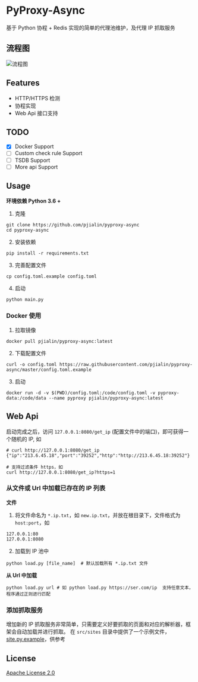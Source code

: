# PyProxy-Async
基于 Python 协程 + Redis 实现的简单的代理池维护，及代理 IP 抓取服务

## 流程图
![流程图](https://doc.pjialin.com/stuff/B6LkuGaXEMtItuPtT69CFQ.png)

## Features
* HTTP/HTTPS 检测
* 协程实现
* Web Api 接口支持

## TODO
- [x] Docker Support
- [ ] Custom check rule Support 
- [ ] TSDB Support
- [ ] More api Support

## Usage
**环境依赖 Python 3.6 +**
1. 克隆
```
git clone https://github.com/pjialin/pyproxy-async
cd pyproxy-async
```
2. 安装依赖
```
pip install -r requirements.txt 
```

3. 完善配置文件
```
cp config.toml.example config.toml
```

4. 启动
```
python main.py
```
### Docker 使用
1. 拉取镜像
```
docker pull pjialin/pyproxy-async:latest
```

2. 下载配置文件
```
curl -o config.toml https://raw.githubusercontent.com/pjialin/pyproxy-async/master/config.toml.example
```

3. 启动
```
docker run -d -v $(PWD)/config.toml:/code/config.toml -v pyproxy-data:/code/data --name pyproxy pjialin/pyproxy-async:latest
```

## Web Api
启动完成之后，访问 `127.0.0.1:8080/get_ip` (配置文件中的端口)，即可获得一个随机的 IP, 如
```
# curl http://127.0.0.1:8080/get_ip  
{"ip":"213.6.45.18","port":"39252","http":"http://213.6.45.18:39252"}

# 支持过滤条件 https，如
curl http://127.0.0.1:8080/get_ip?https=1
```

### 从文件或 Url 中加载已存在的 IP 列表
**文件**
1. 将文件命名为 `*.ip.txt`，如 `new.ip.txt`，并放在根目录下，文件格式为 `host:port`，如 
```
127.0.0.1:80
127.0.0.1:8080
```

2. 加载到 IP 池中
```
python load.py [file_name]  # 默认加载所有 *.ip.txt 文件
```
**从 Url 中加载**
```
python load.py url # 如 python load.py https://ser.com/ip  支持任意文本，程序通过正则进行匹配
```

### 添加抓取服务
增加新的 IP 抓取服务非常简单，只需要定义好要抓取的页面和对应的解析器，框架会自动加载并进行抓取。
在 `src/sites` 目录中提供了一个示例文件，[site.py.example](https://github.com/pjialin/pyproxy-async/blob/master/src/sites/site.py.example)，供参考 

## License
[Apache License 2.0](https://github.com/pjialin/pyproxy-async/blob/master/LICENSE)
